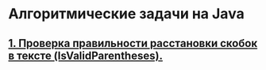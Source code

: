 # Алгоритмические задачи на Java

## [1. Проверка правильности расстановки скобок в тексте (IsValidParentheses).](https://github.com/Java-Master-Ru/Algorithms/tree/master/IsValidParentheses)
